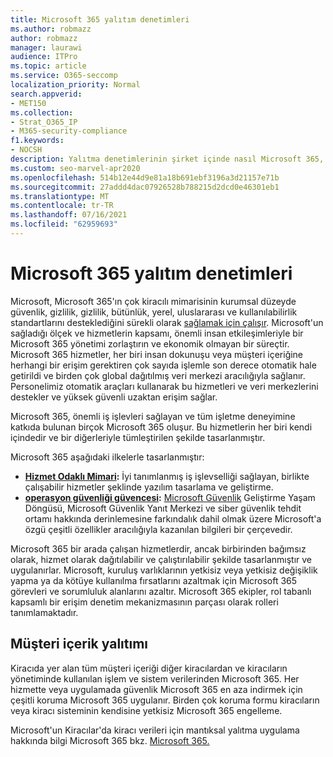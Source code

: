 ```yaml
---
title: Microsoft 365 yalıtım denetimleri
ms.author: robmazz
author: robmazz
manager: laurawi
audience: ITPro
ms.topic: article
ms.service: O365-seccomp
localization_priority: Normal
search.appverid:
- MET150
ms.collection:
- Strat_O365_IP
- M365-security-compliance
f1.keywords:
- NOCSH
description: Yalıtma denetimlerinin şirket içinde nasıl Microsoft 365, hizmetlerin gerektiğinde bir arada çalışmasına veya değişmeden kalmasına olanak sağlar.
ms.custom: seo-marvel-apr2020
ms.openlocfilehash: 514b12e44d9e81a18b691ebf3196a3d21157e71b
ms.sourcegitcommit: 27addd4dac07926528b788215d2dcd0e46301eb1
ms.translationtype: MT
ms.contentlocale: tr-TR
ms.lasthandoff: 07/16/2021
ms.locfileid: "62959693"
---
```

# <a name="microsoft-365-isolation-controls"></a>Microsoft 365 yalıtım denetimleri 

Microsoft, Microsoft 365'ın çok kiracılı mimarisinin kurumsal düzeyde güvenlik, gizlilik, gizlilik, bütünlük, yerel, uluslararası ve kullanılabilirlik standartlarını desteklediğini sürekli olarak [sağlamak için çalışır](https://www.microsoft.com/TrustCenter/Compliance?service=Office#Icons). Microsoft'un sağladığı ölçek ve hizmetlerin kapsamı, önemli insan etkileşimleriyle bir Microsoft 365 yönetimi zorlaştırın ve ekonomik olmayan bir süreçtir. Microsoft 365 hizmetler, her biri insan dokunuşu veya müşteri içeriğine herhangi bir erişim gerektiren çok sayıda işlemle son derece otomatik hale getirildi ve birden çok global dağıtılmış veri merkezi aracılığıyla sağlanır. Personelimiz otomatik araçları kullanarak bu hizmetleri ve veri merkezlerini destekler ve yüksek güvenli uzaktan erişim sağlar. 

Microsoft 365, önemli iş işlevleri sağlayan ve tüm işletme deneyimine katkıda bulunan birçok Microsoft 365 oluşur. Bu hizmetlerin her biri kendi içindedir ve bir diğerleriyle tümleştirilen şekilde tasarlanmıştır.

Microsoft 365 aşağıdaki ilkelerle tasarlanmıştır:

 - **[Hizmet Odaklı Mimari](/previous-versions/aa480021(v=msdn.10)):** İyi tanımlanmış iş işlevselliği sağlayan, birlikte çalışabilir hizmetler şeklinde yazılım tasarlama ve geliştirme.
 - **[operasyon güvenliği güvencesi](https://www.microsoft.com/download/details.aspx?id=40872):** [Microsoft Güvenlik](https://www.microsoft.com/sdl/default.aspx) Geliştirme Yaşam Döngüsü, Microsoft Güvenlik Yanıt Merkezi ve siber güvenlik tehdit ortamı hakkında derinlemesine farkındalık dahil olmak üzere Microsoft'a özgü çeşitli [](https://technet.microsoft.com/library/dn440717.aspx)özellikler aracılığıyla kazanılan bilgileri bir çerçevedir.

Microsoft 365 bir arada çalışan hizmetlerdir, ancak birbirinden bağımsız olarak, hizmet olarak dağıtılabilir ve çalıştırılabilir şekilde tasarlanmıştır ve uygulanırlar. Microsoft, kuruluş varlıklarının yetkisiz veya yetkisiz değişiklik yapma ya da kötüye kullanılma fırsatlarını azaltmak için Microsoft 365 görevleri ve sorumluluk alanlarını azaltır. Microsoft 365 ekipler, rol tabanlı kapsamlı bir erişim denetim mekanizmasının parçası olarak rolleri tanımlamaktadır.

## <a name="customer-content-isolation"></a>Müşteri içerik yalıtımı

Kiracıda yer alan tüm müşteri içeriği diğer kiracılardan ve kiracıların yönetiminde kullanılan işlem ve sistem verilerinden Microsoft 365. Her hizmette veya uygulamada güvenlik Microsoft 365 en aza indirmek için çeşitli koruma Microsoft 365 uygulanır. Birden çok koruma formu kiracıların veya kiracı sisteminin kendisine yetkisiz Microsoft 365 engelleme.

Microsoft'un Kiracılar'da kiracı verileri için mantıksal yalıtma uygulama hakkında bilgi Microsoft 365 bkz. [Microsoft 365.](microsoft-365-tenant-isolation-overview.md)